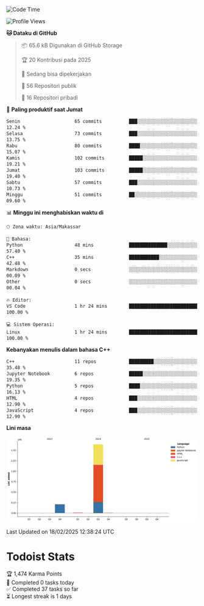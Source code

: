 <!--START_SECTION:waka-->
![Code Time](http://img.shields.io/badge/Code%20Time-113%20hrs%2012%20mins-blue)

![Profile Views](http://img.shields.io/badge/Profil%20dilihat-0-blue)

**🐱 Dataku di GitHub** 

> 📦 65.6 kB Digunakan di GitHub Storage 
 > 
> 🏆 20 Kontribusi pada 2025
 > 
> 💼 Sedang bisa dipekerjakan
 > 
> 📜 56 Repositori publik 
 > 
> 🔑 16 Repositori pribadi 
 > 
📅 **Paling produktif saat Jumat** 

```text
Senin                    65 commits          ███░░░░░░░░░░░░░░░░░░░░░░   12.24 % 
Selasa                   73 commits          ███░░░░░░░░░░░░░░░░░░░░░░   13.75 % 
Rabu                     80 commits          ████░░░░░░░░░░░░░░░░░░░░░   15.07 % 
Kamis                    102 commits         █████░░░░░░░░░░░░░░░░░░░░   19.21 % 
Jumat                    103 commits         █████░░░░░░░░░░░░░░░░░░░░   19.40 % 
Sabtu                    57 commits          ███░░░░░░░░░░░░░░░░░░░░░░   10.73 % 
Minggu                   51 commits          ██░░░░░░░░░░░░░░░░░░░░░░░   09.60 % 
```


📊 **Minggu ini menghabiskan waktu di** 

```text
🕑︎ Zona waktu: Asia/Makassar

💬 Bahasa: 
Python                   48 mins             ██████████████░░░░░░░░░░░   57.40 % 
C++                      35 mins             ███████████░░░░░░░░░░░░░░   42.48 % 
Markdown                 0 secs              ░░░░░░░░░░░░░░░░░░░░░░░░░   00.09 % 
Other                    0 secs              ░░░░░░░░░░░░░░░░░░░░░░░░░   00.04 % 

🔥 Editor: 
VS Code                  1 hr 24 mins        █████████████████████████   100.00 % 

💻 Sistem Operasi: 
Linux                    1 hr 24 mins        █████████████████████████   100.00 % 
```

**Kebanyakan menulis dalam bahasa C++** 

```text
C++                      11 repos            █████████░░░░░░░░░░░░░░░░   35.48 % 
Jupyter Notebook         6 repos             █████░░░░░░░░░░░░░░░░░░░░   19.35 % 
Python                   5 repos             ████░░░░░░░░░░░░░░░░░░░░░   16.13 % 
HTML                     4 repos             ███░░░░░░░░░░░░░░░░░░░░░░   12.90 % 
JavaScript               4 repos             ███░░░░░░░░░░░░░░░░░░░░░░   12.90 % 
```



**Lini masa**

![Lines of Code chart](https://raw.githubusercontent.com/yusuf601/yusuf601/main/assets/bar_graph.png)


 Last Updated on 18/02/2025 12:38:24 UTC
<!--END_SECTION:waka-->
# Todoist Stats

<!-- TODO-IST:START -->
🏆  1,474 Karma Points           
🌸  Completed 0 tasks today           
✅  Completed 37 tasks so far           
⏳  Longest streak is 1 days
<!-- TODO-IST:END -->
